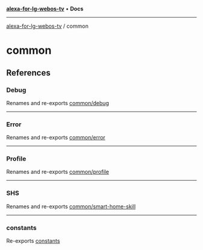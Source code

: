 [**alexa-for-lg-webos-tv**](../README.md) • **Docs**

***

[alexa-for-lg-webos-tv](../modules.md) / common

# common

## References

### Debug

Renames and re-exports [common/debug](debug/README.md)

***

### Error

Renames and re-exports [common/error](error/README.md)

***

### Profile

Renames and re-exports [common/profile](profile/README.md)

***

### SHS

Renames and re-exports [common/smart-home-skill](smart-home-skill/README.md)

***

### constants

Re-exports [constants](constants/variables/constants.md)

